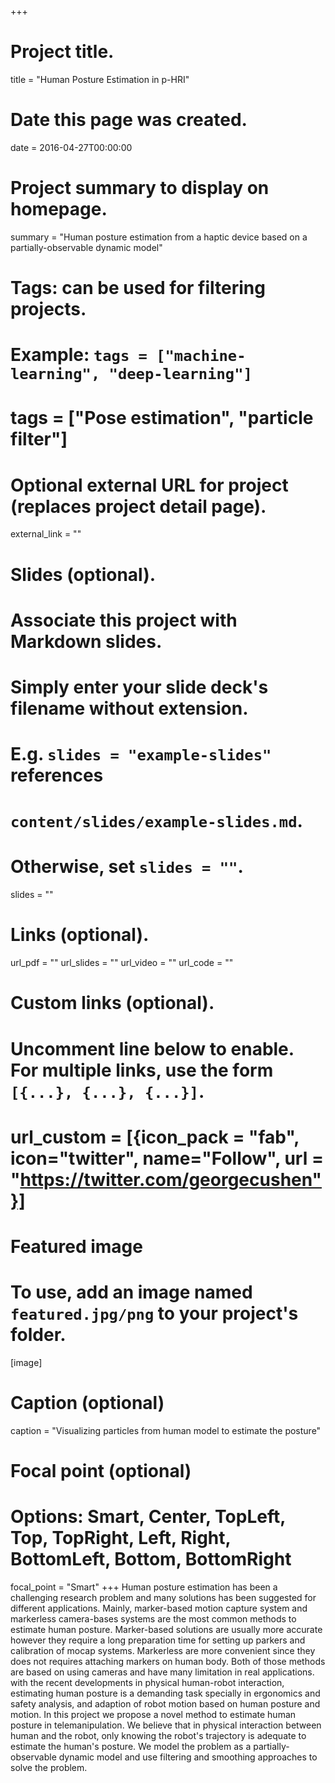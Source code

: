 +++
# Project title.
title = "Human Posture Estimation in p-HRI"

# Date this page was created.
date = 2016-04-27T00:00:00

# Project summary to display on homepage.
summary = "Human posture estimation from a haptic device based on a partially-observable dynamic model"
# Tags: can be used for filtering projects.
# Example: `tags = ["machine-learning", "deep-learning"]`
# tags = ["Pose estimation", "particle filter"]

# Optional external URL for project (replaces project detail page).
external_link = ""

# Slides (optional).
#   Associate this project with Markdown slides.
#   Simply enter your slide deck's filename without extension.
#   E.g. `slides = "example-slides"` references
#   `content/slides/example-slides.md`.
#   Otherwise, set `slides = ""`.
slides = ""


# Links (optional).
url_pdf = ""
url_slides = ""
url_video = ""
url_code = ""

# Custom links (optional).
#   Uncomment line below to enable. For multiple links, use the form `[{...}, {...}, {...}]`.
#   url_custom = [{icon_pack = "fab", icon="twitter", name="Follow", url = "https://twitter.com/georgecushen"}]

# Featured image
# To use, add an image named `featured.jpg/png` to your project's folder.
[image]
  # Caption (optional)
  caption = "Visualizing particles from human model to estimate the posture"

  # Focal point (optional)
  # Options: Smart, Center, TopLeft, Top, TopRight, Left, Right, BottomLeft, Bottom, BottomRight
  focal_point = "Smart"
+++
Human posture estimation has been a challenging research problem and many solutions has been suggested for different applications. Mainly, marker-based motion capture system and markerless camera-bases systems are the most common methods to estimate human posture. Marker-based solutions are usually more accurate however they require a long preparation time for setting up parkers and calibration of mocap systems. Markerless are more convenient since they does not requires attaching markers on human body. Both of those methods are based on using cameras and have many limitation in real applications.
with the recent developments in physical human-robot interaction, estimating human posture is a demanding task specially in ergonomics and safety analysis, and adaption of robot motion based on human posture and motion.
In this project we propose a novel method to estimate human posture in telemanipulation. We believe that in physical interaction between human and the robot, only knowing the robot's trajectory is adequate to estimate the human's posture. We model the problem as a partially-observable dynamic model and use filtering and smoothing approaches to solve the problem.
